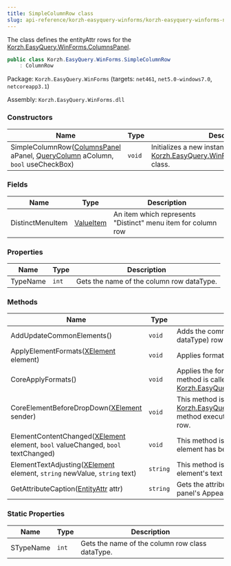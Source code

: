 ```yaml
---
title: SimpleColumnRow class
slug: api-reference/korzh-easyquery-winforms/korzh-easyquery-winforms-namespace/simplecolumnrow-class
---
```

The class defines the entityAttr rows for the [Korzh.EasyQuery.WinForms.ColumnsPanel](/api-reference/korzh-easyquery-winforms/korzh-easyquery-winforms-namespace/columnspanel-class).
```csharp
public class Korzh.EasyQuery.WinForms.SimpleColumnRow
    : ColumnRow

```
Package: `Korzh.EasyQuery.WinForms` (targets: `net461`, `net5.0-windows7.0`, `netcoreapp3.1`)

Assembly: `Korzh.EasyQuery.WinForms.dll`

### Constructors

| Name | Type | Description | 
| --- | --- | --- | 
| SimpleColumnRow([ColumnsPanel](/api-reference/korzh-easyquery-winforms/korzh-easyquery-winforms-namespace/columnspanel-class) aPanel, [QueryColumn](/api-reference/korzh-easyquery/korzh-easyquery-namespace/querycolumn-class) aColumn, `bool` useCheckBox) | `void` | Initializes a new instance of the [Korzh.EasyQuery.WinForms.SimpleColumnRow](/api-reference/korzh-easyquery-winforms/korzh-easyquery-winforms-namespace/simplecolumnrow-class) class. | 


### Fields

| Name | Type | Description | 
| --- | --- | --- | 
| DistinctMenuItem | [ValueItem](/api-reference/korzh-easyquery-winforms/korzh-easyquery-winforms-namespace/valueitem-class) | An item which represents "Distinct" menu item for column row | 


### Properties

| Name | Type | Description | 
| --- | --- | --- | 
| TypeName | `int` | Gets the name of the column row dataType. | 


### Methods

| Name | Type | Description | 
| --- | --- | --- | 
| AddUpdateCommonElements() | `void` | Adds the common (independent of row dataType) row elements. | 
| ApplyElementFormats([XElement](/api-reference/korzh-easyquery-winforms/korzh-easyquery-winforms-namespace/xelement-class) element) | `void` | Applies formats for one element. | 
| CoreApplyFormats() | `void` | Applies the formats used in parent object. This method is called when row is added into [Korzh.EasyQuery.WinForms.XPanel](/api-reference/korzh-easyquery-winforms/korzh-easyquery-winforms-namespace/xpanel-class) | 
| CoreElementBeforeDropDown([XElement](/api-reference/korzh-easyquery-winforms/korzh-easyquery-winforms-namespace/xelement-class) sender) | `void` | This method is called at the beginning of [Korzh.EasyQuery.WinForms.XElement.DropDown](/api-reference/korzh-easyquery-winforms/korzh-easyquery-winforms-namespace/xelement-class) method execution in some element of the current row. | 
| ElementContentChanged([XElement](/api-reference/korzh-easyquery-winforms/korzh-easyquery-winforms-namespace/xelement-class) element, `bool` valueChanged, `bool` textChanged) | `void` | This method is called when the content of some element has been changed | 
| ElementTextAdjusting([XElement](/api-reference/korzh-easyquery-winforms/korzh-easyquery-winforms-namespace/xelement-class) element, `string` newValue, `string` text) | `string` | This method is called when we need to adjust element's text according to its value | 
| GetAttributeCaption([EntityAttr](/api-reference/korzh-easyquery/korzh-easyquery-namespace/entityattr-class) attr) | `string` | Gets the attribute caption formatted according to panel's Appearance.AttrElementFormat. | 


### Static Properties

| Name | Type | Description | 
| --- | --- | --- | 
| STypeName | `int` | Gets the name of the column row class dataType. |